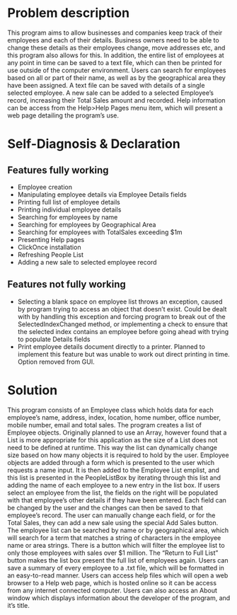 # Problem description
This program aims to allow businesses and companies keep track of their employees and each of their details. Business owners need to be able to change these details as their employees change, move addresses etc, and this program also allows for this.
In addition, the entire list of employees at any point in time can be saved to a text file, which can then be printed for use outside of the computer environment.
Users can search for employees based on all or part of their name, as well as by the geographical area they have been assigned.
A text file can be saved with details of a single selected employee.
A new sale can be added to a selected Employee’s record, increasing their Total Sales amount and recorded.
Help information can be access from the Help>Help Pages menu item, which will present a web page detailing the program’s use.

# Self-Diagnosis & Declaration
## Features fully working
*	Employee creation
*	Manipulating employee details via Employee Details fields
*	Printing full list of employee details
*	Printing individual employee details
*	Searching for employees by name
*	Searching for employees by Geographical Area
*	Searching for employees with TotalSales exceeding $1m
*	Presenting Help pages
*	ClickOnce installation
*	Refreshing People List
*	Adding a new sale to selected employee record

## Features not fully working
*	Selecting a blank space on employee list throws an exception, caused by program trying to access an object that doesn’t exist. Could be dealt with by handling this exception and forcing program to break out of the SelectedIndexChanged method, or implementing a check to ensure that the selected index contains an employee before going ahead with trying to populate Details fields
*	Print employee details document directly to a printer. Planned to implement this feature but was unable to work out direct printing in time. Option removed from GUI.


# Solution
This program consists of an Employee class which holds data for each employee’s name, address, index, location, home number, office number, mobile number, email and total sales.
The program creates a list of Employee objects. Originally planned to use an Array, however found that a List is more appropriate for this application as the size of a List does not need to be defined at runtime. This way the list can dynamically change size based on how many objects it is required to hold by the user.
Employee objects are added through a form which is presented to the user which requests a name input.
It is then added to the Employee List emplist, and this list is presented in the PeopleListBox by iterating through this list and adding the name of each employee to a new entry in the list box.
If users select an employee from the list, the fields on the right will be populated with that employee’s other details if they have been entered. Each field can be changed by the user and the changes can then be saved to that employee’s record.
The user can manually change each field, or for the Total Sales, they can add a new sale using the special Add Sales button.
The employee list can be searched by name or by geographical area, which will search for a term that matches a string of characters in the employee name or area strings.
There is a button which will filter the employee list to only those employees with sales over $1 million.
The “Return to Full List” button makes the list box present the full list of employees again.
Users can save a summary of every employee to a .txt file, which will be formatted in an easy-to-read manner.
Users can access help files which will open a web browser to a Help web page, which is hosted online so it can be access from any internet connected computer.
Users can also access an About window which displays information about the developer of the program, and it’s title.
